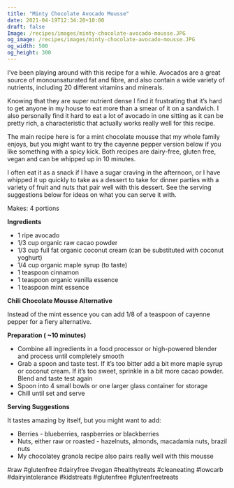 ```yaml
---
title: "Minty Chocolate Avocado Mousse"
date: 2021-04-19T12:34:20+10:00
draft: false
Image: /recipes/images/minty-chocolate-avocado-mousse.JPG
og_image: /recipes/images/minty-chocolate-avocado-mousse.JPG
og_width: 500
og_height: 300
---
```


I’ve been playing around with this recipe for a while. Avocados are a great source of monounsaturated fat and fibre, and also contain a wide variety of nutrients, including 20 different vitamins and minerals. 

Knowing that they are super nutrient dense I find it frustrating that it’s hard to get anyone in my house to eat more than a smear of it on a sandwich.  I also personally find it hard to eat a lot of avocado in one sitting as it can be pretty rich, a characteristic that actually works really well for this recipe.

The main recipe here is for a mint chocolate mousse that my whole family enjoys, but you might want to try the cayenne pepper version below if you like something with a spicy kick. Both recipes are dairy-free, gluten free, vegan and can be whipped up in 10 minutes. 

I often eat it as a snack if I have a sugar craving in the afternoon, or I have whipped it up quickly to take as a dessert to take for dinner parties with a variety of fruit and nuts that pair well with this dessert. See the serving suggestions below for ideas on what you can serve it with. 

 
Makes: 4 portions

__Ingredients__
 
* 1 ripe avocado
* 1/3 cup organic raw cacao powder
* 1/3 cup full fat organic coconut cream (can be substituted with coconut yoghurt)
* 1/4 cup organic maple syrup (to taste)
* 1 teaspoon cinnamon
* 1 teaspoon organic vanilla essence
* 1 teaspoon mint essence

__Chili Chocolate Mousse Alternative__

Instead of the mint essence you can add 1/8 of a teaspoon of cayenne pepper for a fiery alternative.

 
__Preparation ( ~10 minutes)__

* Combine all ingredients in a food processor or high-powered blender and process until completely smooth
* Grab a spoon and taste test. If it’s too bitter add a bit more maple syrup or coconut cream. If it’s too sweet, sprinkle in a bit more cacao powder. Blend and taste test again
* Spoon into 4 small bowls or one larger glass container for storage
* Chill until set and serve

__Serving Suggestions__

It tastes amazing by itself, but you might want to add:

* Berries - blueberries, raspberries or blackberries 
* Nuts, either raw or roasted - hazelnuts, almonds, macadamia nuts, brazil nuts
* My chocolatey granola recipe also pairs really well with this mousse

#raw #glutenfree #dairyfree #vegan #healthytreats #cleaneating #lowcarb #dairyintolerance #kidstreats #glutenfree #glutenfreetreats 

 



